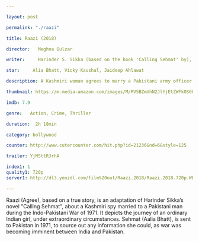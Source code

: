 ```yaml
---

layout: post

permalink: "./raazi"

title: Raazi (2018)

director:   Meghna Gulzar

writer:     Harinder S. Sikka (based on the book 'Calling Sehmat' by), Meghna Gulzar (screenplay)

star:     Alia Bhatt, Vicky Kaushal, Jaideep Ahlawat

description: A Kashmiri woman agrees to marry a Pakistani army officer in order to spy on Pakistan during the Indo-Pakistan War of 1971.

thumbnail: https://m.media-amazon.com/images/M/MV5BZmVhN2JlYjEtZWFkOS00YzE0LThiNDMtMGI3NDA1MTk2ZDQ2XkEyXkFqcGdeQXVyODE5NzE3OTE@._V1_UY268_CR1,0,182,268_AL__QL50.jpg

imdb: 7.9

genre:   Action, Crime, Thriller 

duration:  2h 18min

category: bollywood

counter: http://www.cutercounter.com/hit.php?id=21236&nd=6&style=125

trailer: YjMSttRJrhA

index1: 1
quality1: 720p
server1: http://dl3.yoozdl.com/film%20out/Raazi.2018/Raazi.2018.720p.WEB-DL.mkv

---
```


Raazi (Agree), based on a true story, is an adaptation of Harinder Sikka’s novel "Calling Sehmat", about a Kashmiri spy married to a Pakistani man during the Indo-Pakistani War of 1971. It depicts the journey of an ordinary Indian girl, under extraordinary circumstances. Sehmat (Aalia Bhatt), is sent to Pakistan in 1971, to source out any information she could, as war was becoming imminent between India and Pakistan.